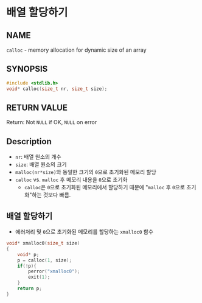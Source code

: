 # 배열 할당하기
## NAME
`calloc` - memory allocation for dynamic size of an array
## SYNOPSIS
```c
#include <stdlib.h>
void* calloc(size_t nr, size_t size);
```
## RETURN VALUE
Return: Not `NULL` if OK, `NULL` on error
## Description
* `nr`: 배열 원소의 개수
* `size`: 배열 원소의 크기
* `malloc(nr*size)`와 동일한 크기의 `0`으로 초기화된 메모리 할당
* `calloc` vs. `malloc` 후 메모리 내용을 `0`으로 초기화
	* `calloc`은 `0`으로 초기화된 메모리에서 할당하기 때문에 "`malloc` 후 `0`으로 초기화"하는 것보다 빠름.
## 배열 할당하기
* 에러처리 및 `0`으로 초기화된 메모리를 할당하는 `xmalloc0` 함수
```c
void* xmalloc0(size_t size)
{
	void* p;
	p = calloc(1, size);
	if(!p){
		perror("xmalloc0");
		exit(1);
	}
	return p;
}
```
